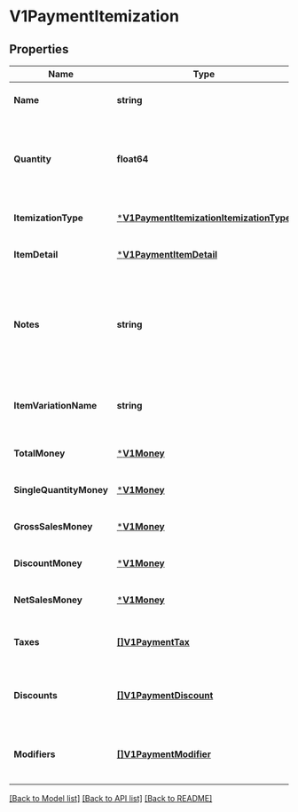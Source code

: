 # V1PaymentItemization

## Properties

 Name                    | Type                                                                               | Description                                                                  | Notes                        
-------------------------|------------------------------------------------------------------------------------|------------------------------------------------------------------------------|------------------------------
 **Name**                | **string**                                                                         | The item&#x27;s name.                                                        | [optional] [default to null] 
 **Quantity**            | **float64**                                                                        | The quantity of the item purchased. This can be a decimal value.             | [optional] [default to null] 
 **ItemizationType**     | [***V1PaymentItemizationItemizationType**](V1PaymentItemizationItemizationType.md) |                                                                              | [optional] [default to null] 
 **ItemDetail**          | [***V1PaymentItemDetail**](V1PaymentItemDetail.md)                                 |                                                                              | [optional] [default to null] 
 **Notes**               | **string**                                                                         | Notes entered by the merchant about the item at the time of payment, if any. | [optional] [default to null] 
 **ItemVariationName**   | **string**                                                                         | The name of the item variation purchased, if any.                            | [optional] [default to null] 
 **TotalMoney**          | [***V1Money**](V1Money.md)                                                         |                                                                              | [optional] [default to null] 
 **SingleQuantityMoney** | [***V1Money**](V1Money.md)                                                         |                                                                              | [optional] [default to null] 
 **GrossSalesMoney**     | [***V1Money**](V1Money.md)                                                         |                                                                              | [optional] [default to null] 
 **DiscountMoney**       | [***V1Money**](V1Money.md)                                                         |                                                                              | [optional] [default to null] 
 **NetSalesMoney**       | [***V1Money**](V1Money.md)                                                         |                                                                              | [optional] [default to null] 
 **Taxes**               | [**[]V1PaymentTax**](V1PaymentTax.md)                                              | All taxes applied to this itemization.                                       | [optional] [default to null] 
 **Discounts**           | [**[]V1PaymentDiscount**](V1PaymentDiscount.md)                                    | All discounts applied to this itemization.                                   | [optional] [default to null] 
 **Modifiers**           | [**[]V1PaymentModifier**](V1PaymentModifier.md)                                    | All modifier options applied to this itemization.                            | [optional] [default to null] 

[[Back to Model list]](../README.md#documentation-for-models) [[Back to API list]](../README.md#documentation-for-api-endpoints) [[Back to README]](../README.md)

